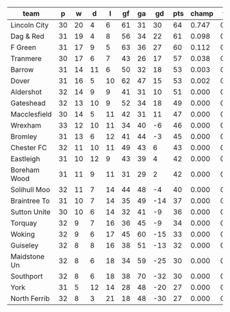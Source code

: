 |     team     | p  | w  | d  | l  | gf | ga | gd  | pts | champ | top2  | top3  | top4  |  5-7  | bot4  | bot3  | bot2  |
|--------------|----|----|----|----|----|----|-----|-----|-------|-------|-------|-------|-------|-------|-------|-------|
| Lincoln City | 30 | 20 |  4 |  6 | 61 | 31 |  30 |  64 | 0.747 | 0.911 | 0.973 | 0.994 | 0.006 | 0.000 | 0.000 | 0.000|
| Dag & Red    | 31 | 19 |  4 |  8 | 56 | 34 |  22 |  61 | 0.098 | 0.383 | 0.659 | 0.850 | 0.145 | 0.000 | 0.000 | 0.000|
| F Green      | 31 | 17 |  9 |  5 | 63 | 36 |  27 |  60 | 0.112 | 0.444 | 0.706 | 0.882 | 0.114 | 0.000 | 0.000 | 0.000|
| Tranmere     | 30 | 17 |  6 |  7 | 43 | 26 |  17 |  57 | 0.038 | 0.199 | 0.429 | 0.685 | 0.293 | 0.000 | 0.000 | 0.000|
| Barrow       | 31 | 14 | 11 |  6 | 50 | 32 |  18 |  53 | 0.003 | 0.039 | 0.132 | 0.296 | 0.586 | 0.000 | 0.000 | 0.000|
| Dover        | 31 | 16 |  5 | 10 | 62 | 47 |  15 |  53 | 0.002 | 0.020 | 0.078 | 0.203 | 0.595 | 0.000 | 0.000 | 0.000|
| Aldershot    | 32 | 14 |  9 |  9 | 41 | 31 |  10 |  51 | 0.000 | 0.001 | 0.007 | 0.028 | 0.388 | 0.000 | 0.000 | 0.000|
| Gateshead    | 32 | 13 | 10 |  9 | 52 | 34 |  18 |  49 | 0.000 | 0.001 | 0.009 | 0.032 | 0.383 | 0.000 | 0.000 | 0.000|
| Macclesfield | 30 | 14 |  5 | 11 | 42 | 31 |  11 |  47 | 0.000 | 0.002 | 0.008 | 0.029 | 0.344 | 0.000 | 0.000 | 0.000|
| Wrexham      | 33 | 12 | 10 | 11 | 34 | 40 |  -6 |  46 | 0.000 | 0.000 | 0.000 | 0.000 | 0.012 | 0.000 | 0.000 | 0.000|
| Bromley      | 31 | 13 |  6 | 12 | 41 | 44 |  -3 |  45 | 0.000 | 0.000 | 0.000 | 0.001 | 0.041 | 0.000 | 0.000 | 0.000|
| Chester FC   | 32 | 11 | 10 | 11 | 49 | 43 |   6 |  43 | 0.000 | 0.000 | 0.000 | 0.000 | 0.030 | 0.000 | 0.000 | 0.000|
| Eastleigh    | 31 | 10 | 12 |  9 | 43 | 39 |   4 |  42 | 0.000 | 0.000 | 0.000 | 0.001 | 0.032 | 0.001 | 0.000 | 0.000|
| Boreham Wood | 31 | 11 |  9 | 11 | 31 | 29 |   2 |  42 | 0.000 | 0.000 | 0.000 | 0.000 | 0.026 | 0.000 | 0.000 | 0.000|
| Solihull Moo | 32 | 11 |  7 | 14 | 44 | 48 |  -4 |  40 | 0.000 | 0.000 | 0.000 | 0.000 | 0.002 | 0.006 | 0.001 | 0.000|
| Braintree To | 31 | 10 |  7 | 14 | 35 | 49 | -14 |  37 | 0.000 | 0.000 | 0.000 | 0.000 | 0.001 | 0.033 | 0.011 | 0.002|
| Sutton Unite | 30 | 10 |  6 | 14 | 32 | 41 |  -9 |  36 | 0.000 | 0.000 | 0.000 | 0.000 | 0.002 | 0.020 | 0.007 | 0.002|
| Torquay      | 32 |  9 |  7 | 16 | 36 | 45 |  -9 |  34 | 0.000 | 0.000 | 0.000 | 0.000 | 0.000 | 0.116 | 0.047 | 0.014|
| Woking       | 32 |  9 |  6 | 17 | 45 | 60 | -15 |  33 | 0.000 | 0.000 | 0.000 | 0.000 | 0.000 | 0.216 | 0.102 | 0.038|
| Guiseley     | 32 |  8 |  8 | 16 | 38 | 51 | -13 |  32 | 0.000 | 0.000 | 0.000 | 0.000 | 0.000 | 0.337 | 0.174 | 0.077|
| Maidstone Un | 32 |  8 |  6 | 18 | 34 | 59 | -25 |  30 | 0.000 | 0.000 | 0.000 | 0.000 | 0.000 | 0.758 | 0.565 | 0.344|
| Southport    | 32 |  8 |  6 | 18 | 38 | 70 | -32 |  30 | 0.000 | 0.000 | 0.000 | 0.000 | 0.000 | 0.761 | 0.585 | 0.382|
| York         | 31 |  5 | 12 | 14 | 28 | 48 | -20 |  27 | 0.000 | 0.000 | 0.000 | 0.000 | 0.000 | 0.829 | 0.675 | 0.464|
| North Ferrib | 32 |  8 |  3 | 21 | 18 | 48 | -30 |  27 | 0.000 | 0.000 | 0.000 | 0.000 | 0.000 | 0.924 | 0.833 | 0.676|
